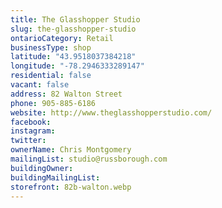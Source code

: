 ```yaml
---
title: The Glasshopper Studio
slug: the-glasshopper-studio
ontarioCategory: Retail
businessType: shop
latitude: "43.9518037384218"
longitude: "-78.2946333289147"
residential: false
vacant: false
address: 82 Walton Street
phone: 905-885-6186
website: http://www.theglasshopperstudio.com/
facebook:
instagram:
twitter:
ownerName: Chris Montgomery
mailingList: studio@russborough.com
buildingOwner:
buildingMailingList:
storefront: 82b-walton.webp
---
```



